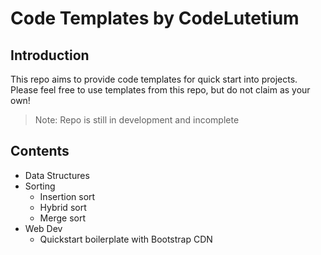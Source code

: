 # Code Templates by CodeLutetium
## Introduction
This repo aims to provide code templates for quick start into projects. Please feel free to use templates from this repo, but do not claim as your own!

> Note: Repo is still in development and incomplete

## Contents 
 - Data Structures
 - Sorting
    - Insertion sort
    - Hybrid sort
    - Merge sort
- Web Dev 
    - Quickstart boilerplate with Bootstrap CDN